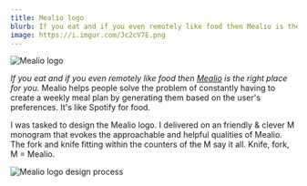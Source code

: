 ```yaml
---
title: Mealio logo
blurb: If you eat and if you even remotely like food then Mealio is the right place for you.
image: https://i.imgur.com/Jc2cV7E.png
---
```


![Mealio logo](https://i.imgur.com/3Ycdt9U.png)

_If you eat and if you even remotely like food then [Mealio](https://www.mealio.com) is the right place for you._ Mealio helps people solve the problem of constantly having to create a weekly meal plan by generating them based on the user's preferences. It's like Spotify for food.

I was tasked to design the Mealio logo. I delivered on an friendly & clever M monogram that evokes the approachable and helpful qualities of Mealio. The fork and knife fitting within the counters of the M say it all. Knife, fork, M = Mealio.

![Mealio logo design process](https://i.imgur.com/ZVLBtCX.jpg)
